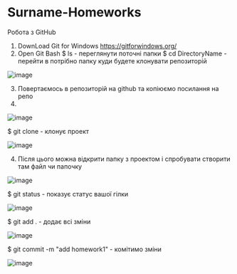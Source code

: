 # Surname-Homeworks
Робота з GitHub
1. DownLoad Git for Windows https://gitforwindows.org/
2. Open Git Bash
$ ls - переглянути поточні папки
$ cd DirectoryName - перейти в потрібно папку куди будете клонувати репозиторій

![image](https://user-images.githubusercontent.com/45690640/228301747-dd2c58c9-256a-4668-b0f2-156541be3ad8.png)

3. Повертаємось в репозиторій на github та копіюємо посилання на репо
4. 
![image](https://user-images.githubusercontent.com/45690640/228302549-613f06a2-6657-40e2-a1d6-832d7e019f51.png)

$ git clone - клонує проект

![image](https://user-images.githubusercontent.com/45690640/228302771-227868c5-7748-4ff5-bff1-423fe91b84c7.png)

4. Після цього можна відкрити папку з проектом і спробувати створити там файл чи папочку

![image](https://user-images.githubusercontent.com/45690640/228303528-1cc9d3fb-21c9-416c-9943-ce09b8160bc0.png)

$ git status - показує статус вашої гілки

![image](https://user-images.githubusercontent.com/45690640/228303690-eb0ca8de-a60d-4802-9260-2962b18c8e78.png)

$ git add . - додає всі зміни

![image](https://user-images.githubusercontent.com/45690640/228304018-d30f2bb3-67ac-4e69-ac05-3803281b7cb4.png)

$ git commit -m "add homework1" - комітимо зміни

![image](https://user-images.githubusercontent.com/45690640/228304310-b981bedd-300a-4e14-b819-aed4e9dca599.png)
